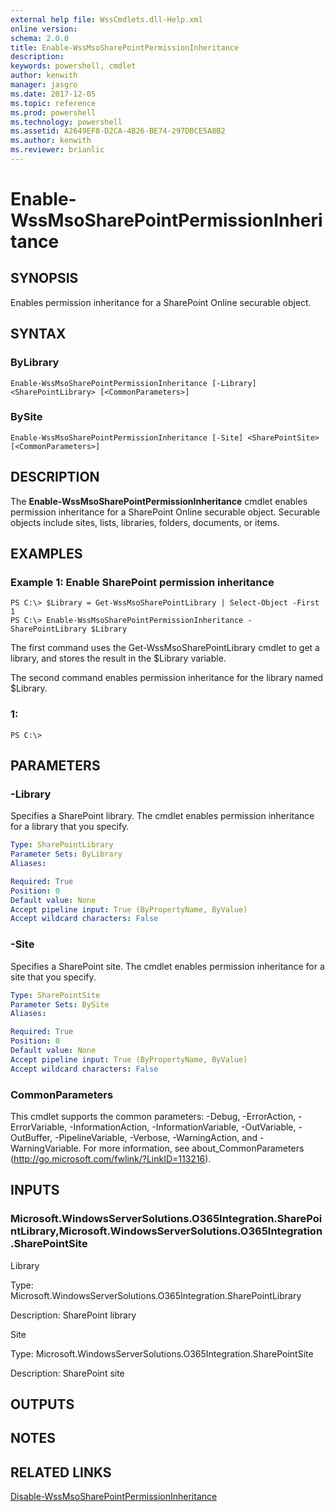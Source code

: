 ```yaml
---
external help file: WssCmdlets.dll-Help.xml
online version: 
schema: 2.0.0
title: Enable-WssMsoSharePointPermissionInheritance
description: 
keywords: powershell, cmdlet
author: kenwith
manager: jasgro
ms.date: 2017-12-05
ms.topic: reference
ms.prod: powershell
ms.technology: powershell
ms.assetid: A2649EF8-D2CA-4B26-BE74-297DBCE5A8B2
ms.author: kenwith
ms.reviewer: brianlic
---
```


# Enable-WssMsoSharePointPermissionInheritance

## SYNOPSIS
Enables permission inheritance for a SharePoint Online securable object.

## SYNTAX

### ByLibrary
```
Enable-WssMsoSharePointPermissionInheritance [-Library] <SharePointLibrary> [<CommonParameters>]
```

### BySite
```
Enable-WssMsoSharePointPermissionInheritance [-Site] <SharePointSite> [<CommonParameters>]
```

## DESCRIPTION
The **Enable-WssMsoSharePointPermissionInheritance** cmdlet enables permission inheritance for a SharePoint Online securable object.
Securable objects include sites, lists, libraries, folders, documents, or items.

## EXAMPLES

### Example 1: Enable SharePoint permission inheritance
```
PS C:\> $Library = Get-WssMsoSharePointLibrary | Select-Object -First 1
PS C:\> Enable-WssMsoSharePointPermissionInheritance -SharePointLibrary $Library
```

The first command uses the Get-WssMsoSharePointLibrary cmdlet to get a library, and stores the result in the $Library variable.

The second command enables permission inheritance for the library named $Library.

### 1:
```
PS C:\>
```

## PARAMETERS

### -Library
Specifies a SharePoint library.
The cmdlet enables permission inheritance for a library that you specify.

```yaml
Type: SharePointLibrary
Parameter Sets: ByLibrary
Aliases: 

Required: True
Position: 0
Default value: None
Accept pipeline input: True (ByPropertyName, ByValue)
Accept wildcard characters: False
```

### -Site
Specifies a SharePoint site.
The cmdlet enables permission inheritance for a site that you specify.

```yaml
Type: SharePointSite
Parameter Sets: BySite
Aliases: 

Required: True
Position: 0
Default value: None
Accept pipeline input: True (ByPropertyName, ByValue)
Accept wildcard characters: False
```

### CommonParameters
This cmdlet supports the common parameters: -Debug, -ErrorAction, -ErrorVariable, -InformationAction, -InformationVariable, -OutVariable, -OutBuffer, -PipelineVariable, -Verbose, -WarningAction, and -WarningVariable. For more information, see about_CommonParameters (http://go.microsoft.com/fwlink/?LinkID=113216).

## INPUTS

### Microsoft.WindowsServerSolutions.O365Integration.SharePointLibrary,Microsoft.WindowsServerSolutions.O365Integration.SharePointSite
Library

Type: Microsoft.WindowsServerSolutions.O365Integration.SharePointLibrary

Description: SharePoint library

Site

Type: Microsoft.WindowsServerSolutions.O365Integration.SharePointSite

Description: SharePoint site

## OUTPUTS

## NOTES

## RELATED LINKS

[Disable-WssMsoSharePointPermissionInheritance](./Disable-WssMsoSharePointPermissionInheritance.md)
